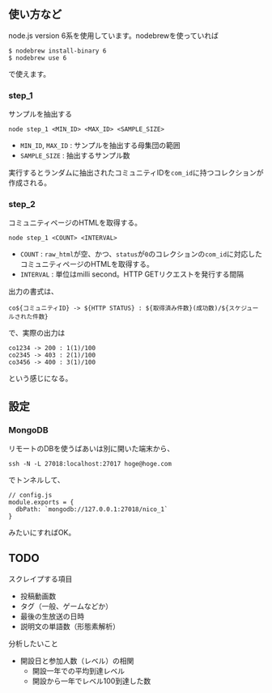 ## 使い方など

node.js version 6系を使用しています。nodebrewを使っていれば

```
$ nodebrew install-binary 6
$ nodebrew use 6
```

で使えます。

### step_1

サンプルを抽出する

```
node step_1 <MIN_ID> <MAX_ID> <SAMPLE_SIZE>
```

- `MIN_ID`, `MAX_ID` : サンプルを抽出する母集団の範囲
- `SAMPLE_SIZE` : 抽出するサンプル数

実行するとランダムに抽出されたコミュニティIDを`com_id`に持つコレクションが作成される。

### step_2

コミュニティページのHTMLを取得する。

```
node step_1 <COUNT> <INTERVAL>
```

- `COUNT` : `raw_html`が空、かつ、`status`が`0`のコレクションの`com_id`に対応したコミュニティページのHTMLを取得する。
- `INTERVAL` : 単位はmilli second。HTTP GETリクエストを発行する間隔

出力の書式は、

```
co${コミュニティID} -> ${HTTP STATUS} : ${取得済み件数}(成功数)/${スケジュールされた件数}
```

で、実際の出力は

```
co1234 -> 200 : 1(1)/100
co2345 -> 403 : 2(1)/100
co3456 -> 400 : 3(1)/100
```

という感じになる。

## 設定

### MongoDB

リモートのDBを使うばあいは別に開いた端末から、

```
ssh -N -L 27018:localhost:27017 hoge@hoge.com
```

でトンネルして、

```
// config.js
module.exports = {
  dbPath: `mongodb://127.0.0.1:27018/nico_1`
}
```

みたいにすればOK。

## TODO

スクレイプする項目

- 投稿動画数
- タグ（一般、ゲームなどか）
- 最後の生放送の日時
- 説明文の単語数（形態素解析）

分析したいこと

- 開設日と参加人数（レベル）の相関
  - 開設一年での平均到達レベル
  - 開設から一年でレベル100到達した数
